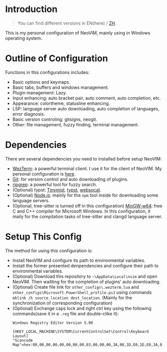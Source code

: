 # Introduction

> You can find different versions in EN(here) / [ZH](./README-ZH.md).

This is my personal configuration of NeoVIM, mainly using in Windows operating system.

# Outline of Configuration

Functions in this configurations includes:
- Basic options and keymaps.
- Basic tabs, buffers and windows management.
- Plugin management: Lazy.
- Input enhancing: auto bracket pair, auto comment, auto completion, etc.
- Appearance: colortheme, statusline enhancing.
- LSP: language server auto downloading, auto completion of languages, error diagnosis.
- Basic version controling: gitsigns, neogit.
- Other: file management, fuzzy finding, terminal management.

# Dependencies

There are several dependencies you need to installed before setup NeoVIM:
- [WezTerm](https://github.com/wez/wezterm): a powerful terminal client. I use it for the client of NeoVIM. My personal configuration is [here](./other_configs/wezterm.lua).
- [Git](https://git-scm.com/downloads): for version control and auto downloading of plugins.
- [ripgrep](https://github.com/BurntSushi/ripgrep): a powerful tool for fuzzy search.
- (Optional) typst: [Tinymist](https://github.com/Myriad-Dreamin/tinymist), [typst](https://github.com/typst/typst), [websocat](https://github.com/vi/websocat).
- (Optional) [Node.js](https://nodejs.org/en): mainly for the `npm` tool inside for downloading some language servers.
- (Optional, tree-sitter is turned off in this configuration) [MinGW-w64](https://winlibs.com/): free C and C++ compiler for Microsoft Windows. In this configuration, it maily for the compilation tasks of tree-sitter and clangd language server.

# Setup This Config

The method for using this configuration is:
- Install NeoVIM and configure its path to environmental variables.
- Install the former presented denpendencies and configure their path to environmental variables.
- (Optional) Download this repository to `~\AppData\Local\nvim` and open NeoVIM. Then waitting for the completion of plugins' auto downloading.
- (Optional) Create file link for `other_configs\.wezterm.lua` and `other_configs\Microsoft.PowerShell_profile.ps1` using commands `mklink /h source_location dest_location`. (Mainly for the synchronization of corresponding configuration)
- (Optional) Exchange caps lock and right ctrl key using the following commands(save it in a `.reg` file and double-clike it):
    ~~~reg
    Windows Registry Editor Version 5.00

    [HKEY_LOCAL_MACHINE\SYSTEM\CurrentControlSet\Control\Keyboard Layout]
    "Scancode Map"=hex:00,00,00,00,00,00,00,00,03,00,00,00,3A,00,1D,E0,1D,E0,3A,00,00,00,00,00
    ~~~
